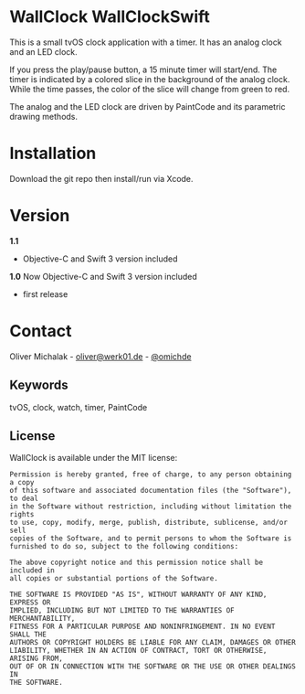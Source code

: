 # WallClock WallClockSwift

This is a small tvOS clock application with a timer. It has an analog clock and an LED clock.

If you press the play/pause button, a 15 minute timer will start/end.
The timer is indicated by a colored slice in the background of the analog clock.
While the time passes, the color of the slice will change from green to red.

The analog and the LED clock are driven by PaintCode and its parametric drawing methods.

# Installation

Download the git repo then install/run via Xcode.

# Version

**1.1**

- Objective-C and Swift 3 version included

**1.0** Now Objective-C and Swift 3 version included

- first release

# Contact

Oliver Michalak - [oliver@werk01.de](mailto:oliver@werk01.de) - [@omichde](http://twitter.com/omichde)

## Keywords

tvOS, clock, watch, timer, PaintCode

## License

WallClock is available under the MIT license:

	Permission is hereby granted, free of charge, to any person obtaining a copy
	of this software and associated documentation files (the "Software"), to deal
	in the Software without restriction, including without limitation the rights
	to use, copy, modify, merge, publish, distribute, sublicense, and/or sell
	copies of the Software, and to permit persons to whom the Software is
	furnished to do so, subject to the following conditions:

	The above copyright notice and this permission notice shall be included in
	all copies or substantial portions of the Software.

	THE SOFTWARE IS PROVIDED "AS IS", WITHOUT WARRANTY OF ANY KIND, EXPRESS OR
	IMPLIED, INCLUDING BUT NOT LIMITED TO THE WARRANTIES OF MERCHANTABILITY,
	FITNESS FOR A PARTICULAR PURPOSE AND NONINFRINGEMENT. IN NO EVENT SHALL THE
	AUTHORS OR COPYRIGHT HOLDERS BE LIABLE FOR ANY CLAIM, DAMAGES OR OTHER
	LIABILITY, WHETHER IN AN ACTION OF CONTRACT, TORT OR OTHERWISE, ARISING FROM,
	OUT OF OR IN CONNECTION WITH THE SOFTWARE OR THE USE OR OTHER DEALINGS IN
	THE SOFTWARE.
